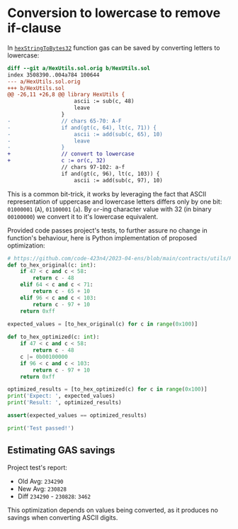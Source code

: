# Conversion to lowercase to remove if-clause

In [`hexStringToBytes32`](https://github.com/code-423n4/2023-04-ens/blob/main/contracts/utils/HexUtils.sol#L11) function gas can be saved by converting letters to lowercase:

```diff
diff --git a/HexUtils.sol.orig b/HexUtils.sol
index 3508390..004a784 100644
--- a/HexUtils.sol.orig
+++ b/HexUtils.sol
@@ -26,11 +26,8 @@ library HexUtils {
                     ascii := sub(c, 48)
                     leave
                 }
-                // chars 65-70: A-F
-                if and(gt(c, 64), lt(c, 71)) {
-                    ascii := add(sub(c, 65), 10)
-                    leave
-                }
+                // convert to lowercase
+                c := or(c, 32)
                 // chars 97-102: a-f
                 if and(gt(c, 96), lt(c, 103)) {
                     ascii := add(sub(c, 97), 10)
```

This is a common bit-trick, it works by leveraging the fact that ASCII representation of uppercase and lowercase letters differs only by one bit: `01000001` (`A`), `01100001` (`a`). By `or`-ing character value with 32 (in binary `00100000`) we convert it to it's lowercase equivalent.

Provided code passes project's tests, to further assure no change in function's behaviour, here is Python implementation of proposed optimization:
```python
# https://github.com/code-423n4/2023-04-ens/blob/main/contracts/utils/HexUtils.sol#L11
def to_hex_original(c: int):
    if 47 < c and c < 58:
        return c - 48
    elif 64 < c and c < 71:
        return c - 65 + 10
    elif 96 < c and c < 103:
        return c - 97 + 10
    return 0xff

expected_values = [to_hex_original(c) for c in range(0x100)]
    
def to_hex_optimized(c: int):
    if 47 < c and c < 58:
        return c - 48
    c |= 0b00100000
    if 96 < c and c < 103:
        return c - 97 + 10
    return 0xff

optimized_results = [to_hex_optimized(c) for c in range(0x100)]
print('Expect: ', expected_values)
print('Result: ', optimized_results)

assert(expected_values == optimized_results)

print('Test passed!')
```

## Estimating GAS savings

Project test's report:
- Old Avg: `234290`
- New Avg: `230828`
- Diff `234290` - `230828`: `3462`

This optimization depends on values being converted, as it produces no savings when converting ASCII digits. 
